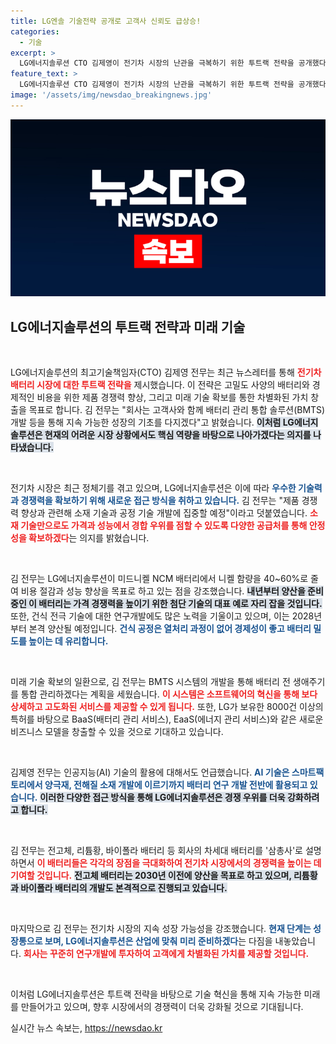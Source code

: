 ```yaml
---
title: LG엔솔 기술전략 공개로 고객사 신뢰도 급상승!
categories:
  - 기술
excerpt: >
  LG에너지솔루션 CTO 김제영이 전기차 시장의 난관을 극복하기 위한 투트랙 전략을 공개했다. 2028년에는 건식 전극 제품을 양산하고, 차세대 배터리 개발에도 박차를 가할 계획이다. 배터리 혁신의 새로운 시대가 열리나? 클릭해 더 알아보세요!
feature_text: >
  LG에너지솔루션 CTO 김제영이 전기차 시장의 난관을 극복하기 위한 투트랙 전략을 공개했다. 2028년에는 건식 전극 제품을 양산하고, 차세대 배터리 개발에도 박차를 가할 계획이다. 배터리 혁신의 새로운 시대가 열리나? 클릭해 더 알아보세요!
image: '/assets/img/newsdao_breakingnews.jpg'
---
```


<p><img src="/assets/img/newsdao_breakingnews.jpg" alt="firstkoreanews 속보" /></p>

<h2 data-ke-size="size26">LG에너지솔루션의 투트랙 전략과 미래 기술</h2>

<p data-ke-size="size16">&nbsp;</p>

<p>LG에너지솔루션의 최고기술책임자(CTO) 김제영 전무는 최근 뉴스레터를 통해 <b><span style="color: #ee2323;">전기차 배터리 시장에 대한 투트랙 전략을</span></b> 제시했습니다. 이 전략은 고밀도 사양의 배터리와 경제적인 비용을 위한 제품 경쟁력 향상, 그리고 미래 기술 확보를 통한 차별화된 가치 창출을 목표로 합니다. 김 전무는 "회사는 고객사와 함께 배터리 관리 통합 솔루션(BMTS) 개발 등을 통해 지속 가능한 성장의 기초를 다지겠다"고 밝혔습니다. <b><span style="background-color: #21538527;">이처럼 LG에너지솔루션은 현재의 어려운 시장 상황에서도 핵심 역량을 바탕으로 나아가겠다는 의지를 나타냈습니다.</span></b></p>

<p data-ke-size="size16">&nbsp;</p>

<p>전기차 시장은 최근 정체기를 겪고 있으며, LG에너지솔루션은 이에 따라 <b><span style="color: #1a5490;">우수한 기술력과 경쟁력을 확보하기 위해 새로운 접근 방식을 취하고 있습니다.</span></b> 김 전무는 "제품 경쟁력 향상과 관련해 소재 기술과 공정 기술 개발에 집중할 예정"이라고 덧붙였습니다. <b><span style="color: #ee2323;">소재 기술만으로도 가격과 성능에서 경합 우위를 점할 수 있도록 다양한 공급처를 통해 안정성을 확보하겠다</span></b>는 의지를 밝혔습니다.</p>

<p data-ke-size="size16">&nbsp;</p>

<p>김 전무는 LG에너지솔루션이 미드니켈 NCM 배터리에서 니켈 함량을 40~60%로 줄여 비용 절감과 성능 향상을 목표로 하고 있는 점을 강조했습니다. <b><span style="background-color: #21538527;">내년부터 양산을 준비 중인 이 배터리는 가격 경쟁력을 높이기 위한 첨단 기술의 대표 예로 자리 잡을 것입니다.</span></b> 또한, 건식 전극 기술에 대한 연구개발에도 많은 노력을 기울이고 있으며, 이는 2028년부터 본격 양산될 예정입니다. <b><span style="color: #1a5490;">건식 공정은 열처리 과정이 없어 경제성이 좋고 배터리 밀도를 높이는 데 유리합니다.</span></b></p>

<p data-ke-size="size16">&nbsp;</p>

<p>미래 기술 확보의 일환으로, 김 전무는 BMTS 시스템의 개발을 통해 배터리 전 생애주기를 통합 관리하겠다는 계획을 세웠습니다. <b><span style="color: #ee2323;">이 시스템은 소프트웨어의 혁신을 통해 보다 상세하고 고도화된 서비스를 제공할 수 있게 됩니다.</span></b> 또한, LG가 보유한 8000건 이상의 특허를 바탕으로 BaaS(배터리 관리 서비스), EaaS(에너지 관리 서비스)와 같은 새로운 비즈니스 모델을 창출할 수 있을 것으로 기대하고 있습니다.</p>

<p data-ke-size="size16">&nbsp;</p>

<p>김제영 전무는 인공지능(AI) 기술의 활용에 대해서도 언급했습니다. <b><span style="color: #1a5490;">AI 기술은 스마트팩토리에서 양극재, 전해질 소재 개발에 이르기까지 배터리 연구 개발 전반에 활용되고 있습니다.</span></b> <b><span style="background-color: #21538527;">이러한 다양한 접근 방식을 통해 LG에너지솔루션은 경쟁 우위를 더욱 강화하려고 합니다.</span></b></p>

<p data-ke-size="size16">&nbsp;</p>

<p>김 전무는 전고체, 리튬황, 바이폴라 배터리 등 회사의 차세대 배터리를 '삼총사'로 설명하면서 <b><span style="color: #ee2323;">이 배터리들은 각각의 장점을 극대화하여 전기차 시장에서의 경쟁력을 높이는 데 기여할 것입니다.</span></b> <b><span style="background-color: #21538527;">전고체 배터리는 2030년 이전에 양산을 목표로 하고 있으며, 리튬황과 바이폴라 배터리의 개발도 본격적으로 진행되고 있습니다.</span></b></p>

<p data-ke-size="size16">&nbsp;</p>

<p>마지막으로 김 전무는 전기차 시장의 지속 성장 가능성을 강조했습니다. <b><span style="color: #1a5490;">현재 단계는 성장통으로 보며, LG에너지솔루션은 산업에 맞춰 미리 준비하겠다</span></b>는 다짐을 내놓았습니다. <b><span style="color: #ee2323;">회사는 꾸준히 연구개발에 투자하여 고객에게 차별화된 가치를 제공할 것입니다.</span></b></p>

<p data-ke-size="size16">&nbsp;</p>

<p>이처럼 LG에너지솔루션은 투트랙 전략을 바탕으로 기술 혁신을 통해 지속 가능한 미래를 만들어가고 있으며, 향후 시장에서의 경쟁력이 더욱 강화될 것으로 기대됩니다.</p>
실시간 뉴스 속보는, <a href="https://newsdao.kr" rel="dofollow">https://newsdao.kr</a>


